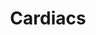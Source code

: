 ---
title: "Cardiacs"
summary: "Cardiacs are an English rock band formed in Kingston upon Thames by Tim Smith and his brother Jim in 1977 under the name Cardiac Arrest. The band's sound fused circus, baroque pop and medieval music with progressive rock and post-punk, adding other elements like nursery rhymes and sea shanties. Tim Smith was the primary lyricist, noted for his complex and innovative compositional style. He and his brother were the only constant members in the band's regularly changing lineup.The band created their own indie label, the Alphabet Business Concern, in 1984 and found mainstream exposure with the single \"Is This the Life?\" from their debut album A Little Man and a House and the Whole World Window . Their second album, On Land and in the Sea , was followed by Heaven Born and Ever Bright , which displayed a harder edged, metal-leaning sound retained in the subsequent albums Sing to God and Guns . The final Cardiacs album, LSD, was left unfinished after Smith was hospitalised with dystonia resulting from a cardiac arrest and stroke in 2008, which caused the band to go on hiatus indefinitely.
One of Britain's leading cult rock bands, Cardiacs' sound folded in genres including art rock, jazz, psychedelia and metal, topped by Smith's anarchic vocals and hard-to-decipher lyrics. The band's theatrical performance style often incorporated off-putting costumes and makeup with on-stage confrontations. Their bizarre sound and image made them unpopular with the press, but they amassed a devoted following. Smith's illness brought increased critical recognition to Cardiacs, with several music outlets calling Sing to God a masterpiece. His death in 2020 saw a raft of tributes on social media. Many rock groups including Blur and Radiohead were influenced by Cardiacs' eclectic music, which appeared on streaming services in 2021."
image: "cardiacs.jpg"
apple_music_artist_url: "https://music.apple.com/gb/artist/cardiacs/333656544"
wikipedia_url: "https://en.wikipedia.org/wiki/Cardiacs"
---